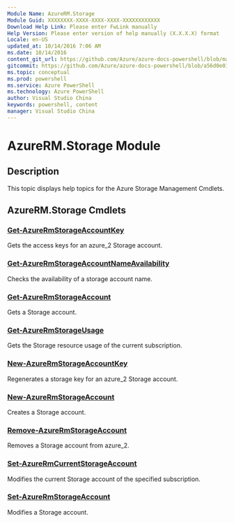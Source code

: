 ```yaml
---
Module Name: AzureRM.Storage
Module Guid: XXXXXXXX-XXXX-XXXX-XXXX-XXXXXXXXXXXX
Download Help Link: Please enter FwLink manually
Help Version: Please enter version of help manually (X.X.X.X) format
Locale: en-US
updated_at: 10/14/2016 7:06 AM
ms.date: 10/14/2016
content_git_url: https://github.com/Azure/azure-docs-powershell/blob/master/azureps-cmdlets-docs/ResourceManager/AzureRM.Storage/v1.0/CmdletMDs/AzureRM.Storage.md
gitcommit: https://github.com/Azure/azure-docs-powershell/blob/a56d0e01e65c2c33aa2af13dd29addc94ead6e88/azureps-cmdlets-docs/ResourceManager/AzureRM.Storage/v1.0/CmdletMDs/AzureRM.Storage.md
ms.topic: conceptual
ms.prod: powershell
ms.service: Azure PowerShell
ms.technology: Azure PowerShell
author: Visual Studio China
keywords: powershell, content
manager: Visual Studio China
---
```


# AzureRM.Storage Module
## Description
This topic displays help topics for the Azure Storage Management Cmdlets.

## AzureRM.Storage Cmdlets
### [Get-AzureRmStorageAccountKey](Get-AzureRmStorageAccountKey.md)
Gets the access keys for an azure_2 Storage account.


### [Get-AzureRmStorageAccountNameAvailability](Get-AzureRmStorageAccountNameAvailability.md)
Checks the availability of a storage account name.


### [Get-AzureRmStorageAccount](Get-AzureRmStorageAccount.md)
Gets a Storage account.


### [Get-AzureRmStorageUsage](Get-AzureRmStorageUsage.md)
Gets the Storage resource usage of the current subscription.


### [New-AzureRmStorageAccountKey](New-AzureRmStorageAccountKey.md)
Regenerates a storage key for an azure_2 Storage account.


### [New-AzureRmStorageAccount](New-AzureRmStorageAccount.md)
Creates a Storage account.


### [Remove-AzureRmStorageAccount](Remove-AzureRmStorageAccount.md)
Removes a Storage account from azure_2.


### [Set-AzureRmCurrentStorageAccount](Set-AzureRmCurrentStorageAccount.md)
Modifies the current Storage account of the specified subscription.


### [Set-AzureRmStorageAccount](Set-AzureRmStorageAccount.md)
Modifies a Storage account.



